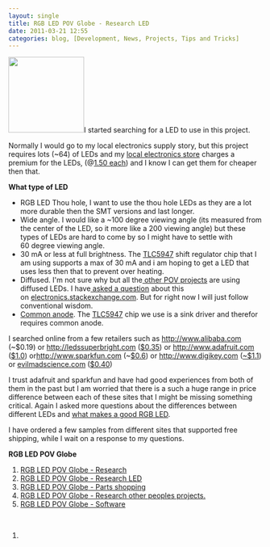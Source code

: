 ```yaml
---
layout: single
title: RGB LED POV Globe - Research LED
date: 2011-03-21 12:55
categories: blog, [Development, News, Projects, Tips and Tricks]
---
```

<a href="/public/uploads/2011/03/piranha.jpg"><img class="alignright size-thumbnail wp-image-1385" title="piranha" src="/public/uploads/2011/03/piranha-150x150.jpg" alt="" width="150" height="150" /></a>I started searching for a LED to use in this project.

Normally I would go to my local electronics supply story, but this project requires lots (~64) of LEDs and my <a href="http://www.leeselectronic.com/">local electronics store</a> charges a premium for the LEDs, (@<a href="http://www.leeselectronic.com/product_info.php?products_id=9004">1.50 each</a>) and I know I can get them for cheaper then that.

<strong>What type of LED</strong>
<ul>
	<li>RGB LED Thou hole, I want to use the thou hole LEDs as they are a lot more durable then the SMT versions and last longer.</li>
	<li>Wide angle. I would like a ~100 degree viewing angle (its measured from the center of the LED, so it more like a 200 viewing angle) but these types of LEDs are hard to come by so I might have to settle with 60 degree viewing angle.</li>
	<li>30 mA or less at full brightness. The <a href="http://focus.ti.com/docs/prod/folders/print/tlc5947.html">TLC5947</a> shift regulator chip that I am using supports a max of 30 mA and i am hoping to get a LED that uses less then that to prevent over heating.</li>
	<li>Diffused. I'm not sure why but all the<a href="http://www.ladyada.net/make/minipov3/parts.html"> other POV projects</a> are using diffused LEDs. I have<a href="http://electronics.stackexchange.com/questions/11790/what-makes-a-good-rgb-led"> asked a question</a> about this on <a href="http://electronics.stackexchange.com/">electronics.stackexchange.com</a>. But for right now I will just follow conventional wisdom.</li>
	<li><a href="http://www.av8n.com/physics/anode-cathode.htm">Common anode</a>. The <a href="http://focus.ti.com/docs/prod/folders/print/tlc5947.html">TLC5947</a> chip we use is a sink driver and therefor requires common anode.</li>
</ul>
I searched online from a few retailers such as <a rel="nofollow" href="http://www.alibaba.com/">http://www.alibaba.com</a> (~$0.19) or <a rel="nofollow" href="http://ledssuperbright.com/">http://ledssuperbright.com</a> (<a rel="nofollow" href="http://www.ledssuperbright.com/100-5mm-4-pin-rgb-led-4000-mcd-p-227">$0.35</a>) or <a rel="nofollow" href="http://www.adafruit.com/">http://www.adafruit.com</a> (<a rel="nofollow" href="http://www.adafruit.com/index.php?main_page=product_info&amp;products_id=302&amp;zenid=9d36137d8bb2f6da9071f934d4cd405f">$1.0</a>) or<a rel="nofollow" href="http://www.sparkfun.com/">http://www.sparkfun.com</a> (~<a rel="nofollow" href="http://www.sparkfun.com/products/9985">$0.6</a>) or <a rel="nofollow" href="http://www.digikey.com/">http://www.digikey.com</a> (<a rel="nofollow" href="http://search.digikey.com/scripts/DkSearch/dksus.dll?Detail&amp;name=754-1492-ND">~$1.1</a>) or <a href="http://evilmadscience.com">evilmadscience.com</a> (<a href="http://evilmadscience.com/productsmenu/partsmenu/89-led#RGB">$0.40</a>)

I trust adafruit and sparkfun and have had good experiences from both of them in the past but I am worried that there is a such a huge range in price difference between each of these sites that I might be missing something critical. Again I asked more questions about the differences between different LEDs and <a href="http://electronics.stackexchange.com/questions/11790/what-makes-a-good-rgb-led">what makes a good RGB LED</a>.

I have ordered a few samples from different sites that supported free shipping, while I wait on a response to my questions.

<strong>RGB LED POV Globe</strong>
<ol>
	<li><a href="/rgb-led-pov-globe-research/">RGB LED POV Globe - Research</a><strong>
</strong></li>
	<li><a href="/rgb-led-pov-globe-%E2%80%93-research-led/">RGB LED POV Globe - Research LED</a></li>
	<li><a href="/rgb-led-pov-globe-parts-shopping/">RGB LED POV Globe</a><a href="/rgb-led-pov-globe-%E2%80%93-research-led/"> - Parts shopping</a></li>
	<li><a href="http://http//www.abluestar.com/blog/rgb-led-pov-globe-%E2%80%93-research-other-peoples-projects">RGB LED POV Globe - Research other peoples projects.</a></li>
	<li><a href="/rgb-led-pov-globe-%e2%80%93-software/">RGB LED POV Globe - Software</a></li>
</ol>
&nbsp;
<ol>
	<li><strong>
</strong></li>
</ol>
